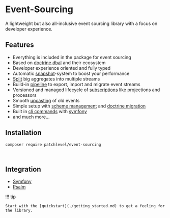 # Event-Sourcing

A lightweight but also all-inclusive event sourcing library with a focus on developer experience.

## Features

* Everything is included in the package for event sourcing
* Based on [doctrine dbal](https://github.com/doctrine/dbal) and their ecosystem
* Developer experience oriented and fully typed
* Automatic [snapshot](snapshots.md)-system to boost your performance
* [Split](split_stream.md) big aggregates into multiple streams
* Build-in [pipeline](pipeline.md) to export, import and migrate event streams
* Versioned and managed lifecycle of [subscriptions](subscription.md) like projections and processors
* Smooth [upcasting](upcasting.md) of old events
* Simple setup with [scheme management](store.md) and [doctrine migration](migration.md)
* Built in [cli commands](cli.md) with [symfony](https://symfony.com/)
* and much more...

## Installation

```bash
composer require patchlevel/event-sourcing




```
## Integration

* [Symfony](https://github.com/patchlevel/event-sourcing-bundle)
* [Psalm](https://github.com/patchlevel/event-sourcing-psalm-plugin)

!!! tip

    Start with the [quickstart](./getting_started.md) to get a feeling for the library.
    